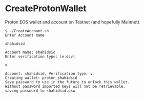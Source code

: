 # CreateProtonWallet
Proton EOS wallet and account on Testnet (and hopefully Mainnet)

```
$ ./CreateAccount.sh 
Enter Account name
```

`shahidsid`

```
Account Name: shahidsid
Enter verification type: [e:d:v]
```
`v`

```
Account: shahidsid, Verification type: v
Creating wallet: proton_shahidsid
Save password to use in the future to unlock this wallet.
Without password imported keys will not be retrievable.
saving password to shahidsid.psw
```



